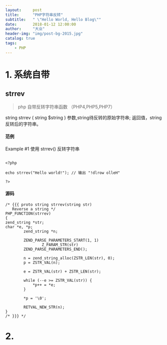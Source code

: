 ```yaml
---
layout:     post
title:      "PHP字符串反转"
subtitle:   " \"Hello World, Hello Blog\""
date:       2018-01-12 12:00:00
author:     "大业"
header-img: "img/post-bg-2015.jpg"
catalog: true
tags:
    - PHP
---
```



# 1. 系统自带
## strrev
>php 自带反转字符串函数 （PHP4,PHP5,PHP7）

string strrev ( string $string )
参数,string待反转的原始字符串;
返回值，string 反转后的字符串。

#### 范例
Example #1 使用 strrev() 反转字符串

```

<?php

echo strrev("Hello world!"); // 输出 "!dlrow olleH"

?>

```

#### 源码
```
/* {{{ proto string strrev(string str)
   Reverse a string */
PHP_FUNCTION(strrev)
{
zend_string *str;
char *e, *p;
        zend_string *n;

        ZEND_PARSE_PARAMETERS_START(1, 1)
                Z_PARAM_STR(str)
        ZEND_PARSE_PARAMETERS_END();

        n = zend_string_alloc(ZSTR_LEN(str), 0);
        p = ZSTR_VAL(n);

        e = ZSTR_VAL(str) + ZSTR_LEN(str);

        while (--e >= ZSTR_VAL(str)) {
            *p++ = *e;
        }

        *p = '\0';

        RETVAL_NEW_STR(n);
}
/* }}} */
```

# 2.